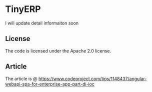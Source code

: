 # TinyERP

I will update detail informaiton soon

## License
The code is licensed under the Apache 2.0 license.

## Article
The article is @ https://www.codeproject.com/tips/1148437/angular-webapi-spa-for-enterprise-app-part-di-ioc

